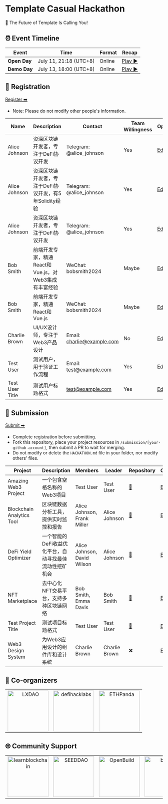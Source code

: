 # Template Casual Hackathon

<!-- [English](/docs/README_EN-US.md) | [简体中文](/docs/README_ZH-CN.md) -->

🧬 The Future of Template Is Calling You!


## ⏰ Event Timeline

| Event           | Time                  | Format    | Recap                |
| --------------- | --------------------- | --------- | ------------------------------ |
| **Open Day**  | July 11, 21:18 (UTC+8) | Online | [Play ▶️](https://example.com/) |
| **Demo Day** | July 13, 18:00 (UTC+8) | Online |   [Play ▶️](https://example.com/)  |


## 📝 Registration

<!-- Registration link start -->
[Register ➡️](https://github.com/CasualHackathon/Template/issues/new?title=Registration%20-%20New%20User&body=%23%23%20Registration%20Form%0A%0A**Name%3A**%20(Please%20enter%20your%20full%20name)%0A%0A---%0A%0A**Description%3A**%20(Brief%20personal%20introduction%20including%20skills%20and%20experience)%0A%0A---%0A%0A**Contact%3A**%20(Format%3A%20Contact%20Method%3A%20Contact%20Account%2C%20e.g.%2C%20Telegram%3A%20%40username%2C%20WeChat%3A%20username%2C%20Email%3A%20email%40example.com)%0A%0A---%0A%0A**Wallet%20Address%3A**%20(Your%20wallet%20address%20or%20ENS%20domain%20on%20Ethereum%20mainnet)%0A%0A---%0A%0A**Team%20Willingness%3A**%20(Choose%20one%3A%20Yes%20%7C%20No%20%7C%20Maybe)%0A%0A---)
<!-- Registration link end -->

- Note: Please do not modify other people's information.

<!-- Registration start -->
| Name | Description | Contact | Team Willingness | Operate |
| ---- | ----------- | ------- | ---------------- | ------- |
| Alice Johnson | 资深区块链开发者，专注于DeFi协议开发 | Telegram: @alice_johnson | Yes | [Edit](https://github.com/CasualHackathon/Template/issues/new?title=Registration%20-%20Alice%20Johnson&body=%23%23%20Registration%20Form%0A%0A**Name%3A**%0A%0AAlice%20Johnson%0A%0A**Description%3A**%0A%0A%E8%B5%84%E6%B7%B1%E5%8C%BA%E5%9D%97%E9%93%BE%E5%BC%80%E5%8F%91%E8%80%85%EF%BC%8C%E4%B8%93%E6%B3%A8%E4%BA%8EDeFi%E5%8D%8F%E8%AE%AE%E5%BC%80%E5%8F%91%0A%0A**Contact%3A**%0A%0ATelegram%3A%20%40alice_johnson%0A%0A**Wallet%20Address%3A**%0A%0A0x742d35Cc6634C0532925a3b8D4C9db96C4b4d8b6%0A%0A**Team%20Willingness%3A**%0A%0AYes) |
| Alice Johnson | 资深区块链开发者，专注于DeFi协议开发，有5年Solidity经验 | Telegram: @alice_johnson | Yes | [Edit](https://github.com/CasualHackathon/Template/issues/new?title=Registration%20-%20Alice%20Johnson&body=%23%23%20Registration%20Form%0A%0A**Name%3A**%0A%0AAlice%20Johnson%0A%0A**Description%3A**%0A%0A%E8%B5%84%E6%B7%B1%E5%8C%BA%E5%9D%97%E9%93%BE%E5%BC%80%E5%8F%91%E8%80%85%EF%BC%8C%E4%B8%93%E6%B3%A8%E4%BA%8EDeFi%E5%8D%8F%E8%AE%AE%E5%BC%80%E5%8F%91%EF%BC%8C%E6%9C%895%E5%B9%B4Solidity%E7%BB%8F%E9%AA%8C%0A%0A**Contact%3A**%0A%0ATelegram%3A%20%40alice_johnson%0A%0A**Wallet%20Address%3A**%0A%0A0x742d35Cc6634C0532925a3b8D4C9db96C4b4d8b6%0A%0A**Team%20Willingness%3A**%0A%0AYes) |
| Alice Johnson | 资深区块链开发者，专注于DeFi协议开发 | Telegram: @alice_johnson | Yes | [Edit](https://github.com/CasualHackathon/Template/issues/new?title=Registration%20-%20Alice%20Johnson&body=%23%23%20Registration%20Form%0A%0A**Name%3A**%0A%0AAlice%20Johnson%0A%0A**Description%3A**%0A%0A%E8%B5%84%E6%B7%B1%E5%8C%BA%E5%9D%97%E9%93%BE%E5%BC%80%E5%8F%91%E8%80%85%EF%BC%8C%E4%B8%93%E6%B3%A8%E4%BA%8EDeFi%E5%8D%8F%E8%AE%AE%E5%BC%80%E5%8F%91%0A%0A**Contact%3A**%0A%0ATelegram%3A%20%40alice_johnson%0A%0A**Wallet%20Address%3A**%0A%0A0x742d35Cc6634C0532925a3b8D4C9db96C4b4d8b6%0A%0A**Team%20Willingness%3A**%0A%0AYes) |
| Bob Smith | 前端开发专家，精通React和Vue.js，对Web3集成有丰富经验 | WeChat: bobsmith2024 | Maybe | [Edit](https://github.com/CasualHackathon/Template/issues/new?title=Registration%20-%20Bob%20Smith&body=%23%23%20Registration%20Form%0A%0A**Name%3A**%0A%0ABob%20Smith%0A%0A**Description%3A**%0A%0A%E5%89%8D%E7%AB%AF%E5%BC%80%E5%8F%91%E4%B8%93%E5%AE%B6%EF%BC%8C%E7%B2%BE%E9%80%9AReact%E5%92%8CVue.js%EF%BC%8C%E5%AF%B9Web3%E9%9B%86%E6%88%90%E6%9C%89%E4%B8%B0%E5%AF%8C%E7%BB%8F%E9%AA%8C%0A%0A**Contact%3A**%0A%0AWeChat%3A%20bobsmith2024%0A%0A**Wallet%20Address%3A**%0A%0A0x8ba1f109551bD432803012645Hac136c4c8c8c8c%0A%0A**Team%20Willingness%3A**%0A%0AMaybe) |
| Bob Smith | 前端开发专家，精通React和Vue.js | WeChat: bobsmith2024 | Maybe | [Edit](https://github.com/CasualHackathon/Template/issues/new?title=Registration%20-%20Bob%20Smith&body=%23%23%20Registration%20Form%0A%0A**Name%3A**%0A%0ABob%20Smith%0A%0A**Description%3A**%0A%0A%E5%89%8D%E7%AB%AF%E5%BC%80%E5%8F%91%E4%B8%93%E5%AE%B6%EF%BC%8C%E7%B2%BE%E9%80%9AReact%E5%92%8CVue.js%0A%0A**Contact%3A**%0A%0AWeChat%3A%20bobsmith2024%0A%0A**Wallet%20Address%3A**%0A%0A0x8ba1f109551bD432803012645Hac136c4c8c8c8c%0A%0A**Team%20Willingness%3A**%0A%0AMaybe) |
| Charlie Brown | UI/UX设计师，专注于Web3产品设计 | Email: charlie@example.com | No | [Edit](https://github.com/CasualHackathon/Template/issues/new?title=Registration%20-%20Charlie%20Brown&body=%23%23%20Registration%20Form%0A%0A**Name%3A**%0A%0ACharlie%20Brown%0A%0A**Description%3A**%0A%0AUI%2FUX%E8%AE%BE%E8%AE%A1%E5%B8%88%EF%BC%8C%E4%B8%93%E6%B3%A8%E4%BA%8EWeb3%E4%BA%A7%E5%93%81%E8%AE%BE%E8%AE%A1%0A%0A**Contact%3A**%0A%0AEmail%3A%20charlie%40example.com%0A%0A**Wallet%20Address%3A**%0A%0A0x1234567890abcdef1234567890abcdef12345678%0A%0A**Team%20Willingness%3A**%0A%0ANo) |
| Test User | 测试用户，用于验证工作流程 | Email: test@example.com | Yes | [Edit](https://github.com/CasualHackathon/Template/issues/new?title=Registration%20-%20Test%20User&body=%23%23%20Registration%20Form%0A%0A**Name%3A**%0A%0ATest%20User%0A%0A**Description%3A**%0A%0A%E6%B5%8B%E8%AF%95%E7%94%A8%E6%88%B7%EF%BC%8C%E7%94%A8%E4%BA%8E%E9%AA%8C%E8%AF%81%E5%B7%A5%E4%BD%9C%E6%B5%81%E7%A8%8B%0A%0A**Contact%3A**%0A%0AEmail%3A%20test%40example.com%0A%0A**Wallet%20Address%3A**%0A%0A0x1234567890abcdef1234567890abcdef12345678%0A%0A**Team%20Willingness%3A**%0A%0AYes) |
| Test User Title | 测试用户标题格式 | test@example.com | Yes | [Edit](https://github.com/CasualHackathon/Template/issues/new?title=Registration%20-%20Test%20User%20Title&body=%23%23%20Registration%20Form%0A%0A**Name%3A**%0A%0ATest%20User%20Title%0A%0A**Description%3A**%0A%0A%E6%B5%8B%E8%AF%95%E7%94%A8%E6%88%B7%E6%A0%87%E9%A2%98%E6%A0%BC%E5%BC%8F%0A%0A**Contact%3A**%0A%0Atest%40example.com%0A%0A**Wallet%20Address%3A**%0A%0A0x1234567890abcdef1234567890abcdef12345678%0A%0A**Team%20Willingness%3A**%0A%0AYes) |

<!-- Registration end -->


## 🎯 Submission

<!-- Submission link start -->

[Submit ➡️](https://github.com/CasualHackathon/Template/issues/new?title=Submission%20-%20New%20Project&body=%23%23%20Project%20Submission%20Form%0A%0A**Project%20Name%3A**%20(Enter%20your%20project%20name)%0A%0A---%0A%0A**Project%20Description%3A**%20(Brief%20description%20about%20your%20project%20in%20one%20sentence)%0A%0A---%0A%0A**Project%20Members%3A**%20(List%20all%20team%20members%2C%20comma-separated)%0A%0A---%0A%0A**Project%20Leader%3A**%20(Project%20leader%20name)%0A%0A---%0A%0A**Repository%20URL%3A**%20(Open%20source%20repository%20URL%20-%20project%20must%20be%20open%20source)%0A%0A---)

<!-- Submission link end -->

- Complete registration before submitting.
- Fork this repository, place your project resources in `/submission/[your-github-account]`, then submit a PR to wait for merging.
- Do not modify or delete the `HACKATHON.md` file in your folder, nor modify others' files.

<!-- Submission start -->
| Project | Description | Members | Leader | Repository | Operate |
| ----------- | ----------------- | -------------- | ------- | ---------- | -------- |
| Amazing Web3 Project | 一个包含空格名称的Web3项目 | Test User | Test User | [🔗](https://github.com/test/amazing-web3-project) | [Edit](https://github.com/CasualHackathon/Template/issues/new?title=Submission%20-%20Amazing%20Web3%20Project&body=%23%23%20Project%20Submission%20Form%0A%0A**Project%20Name%3A**%0A%0AAmazing%20Web3%20Project%0A%0A**Project%20Description%3A**%0A%0A%E4%B8%80%E4%B8%AA%E5%8C%85%E5%90%AB%E7%A9%BA%E6%A0%BC%E5%90%8D%E7%A7%B0%E7%9A%84Web3%E9%A1%B9%E7%9B%AE%0A%0A**Project%20Members%3A**%0A%0ATest%20User%0A%0A**Project%20Leader%3A**%0A%0ATest%20User%0A%0A**Repository%20URL%3A**%0A%0Ahttps%3A%2F%2Fgithub.com%2Ftest%2Famazing-web3-project) |
| Blockchain Analytics Tool | 区块链数据分析工具，提供实时监控和报告 | Alice Johnson, Frank Miller | Alice Johnson | [🔗](https://github.com/alice-johnson/blockchain-analytics) | [Edit](https://github.com/CasualHackathon/Template/issues/new?title=Submission%20-%20Blockchain%20Analytics%20Tool&body=%23%23%20Project%20Submission%20Form%0A%0A**Project%20Name%3A**%0A%0ABlockchain%20Analytics%20Tool%0A%0A**Project%20Description%3A**%0A%0A%E5%8C%BA%E5%9D%97%E9%93%BE%E6%95%B0%E6%8D%AE%E5%88%86%E6%9E%90%E5%B7%A5%E5%85%B7%EF%BC%8C%E6%8F%90%E4%BE%9B%E5%AE%9E%E6%97%B6%E7%9B%91%E6%8E%A7%E5%92%8C%E6%8A%A5%E5%91%8A%0A%0A**Project%20Members%3A**%0A%0AAlice%20Johnson%2C%20Frank%20Miller%0A%0A**Project%20Leader%3A**%0A%0AAlice%20Johnson%0A%0A**Repository%20URL%3A**%0A%0Ahttps%3A%2F%2Fgithub.com%2Falice-johnson%2Fblockchain-analytics) |
| DeFi Yield Optimizer | 一个智能的DeFi收益优化平台，自动寻找最佳流动性挖矿机会 | Alice Johnson, David Wilson | Alice Johnson | [🔗](https://github.com/alice-johnson/defi-yield-optimizer) | [Edit](https://github.com/CasualHackathon/Template/issues/new?title=Submission%20-%20DeFi%20Yield%20Optimizer&body=%23%23%20Project%20Submission%20Form%0A%0A**Project%20Name%3A**%0A%0ADeFi%20Yield%20Optimizer%0A%0A**Project%20Description%3A**%0A%0A%E4%B8%80%E4%B8%AA%E6%99%BA%E8%83%BD%E7%9A%84DeFi%E6%94%B6%E7%9B%8A%E4%BC%98%E5%8C%96%E5%B9%B3%E5%8F%B0%EF%BC%8C%E8%87%AA%E5%8A%A8%E5%AF%BB%E6%89%BE%E6%9C%80%E4%BD%B3%E6%B5%81%E5%8A%A8%E6%80%A7%E6%8C%96%E7%9F%BF%E6%9C%BA%E4%BC%9A%0A%0A**Project%20Members%3A**%0A%0AAlice%20Johnson%2C%20David%20Wilson%0A%0A**Project%20Leader%3A**%0A%0AAlice%20Johnson%0A%0A**Repository%20URL%3A**%0A%0Ahttps%3A%2F%2Fgithub.com%2Falice-johnson%2Fdefi-yield-optimizer) |
| NFT Marketplace | 去中心化NFT交易平台，支持多种区块链网络 | Bob Smith, Emma Davis | Bob Smith | [🔗](https://github.com/bob-smith/nft-marketplace) | [Edit](https://github.com/CasualHackathon/Template/issues/new?title=Submission%20-%20NFT%20Marketplace&body=%23%23%20Project%20Submission%20Form%0A%0A**Project%20Name%3A**%0A%0ANFT%20Marketplace%0A%0A**Project%20Description%3A**%0A%0A%E5%8E%BB%E4%B8%AD%E5%BF%83%E5%8C%96NFT%E4%BA%A4%E6%98%93%E5%B9%B3%E5%8F%B0%EF%BC%8C%E6%94%AF%E6%8C%81%E5%A4%9A%E7%A7%8D%E5%8C%BA%E5%9D%97%E9%93%BE%E7%BD%91%E7%BB%9C%0A%0A**Project%20Members%3A**%0A%0ABob%20Smith%2C%20Emma%20Davis%0A%0A**Project%20Leader%3A**%0A%0ABob%20Smith%0A%0A**Repository%20URL%3A**%0A%0Ahttps%3A%2F%2Fgithub.com%2Fbob-smith%2Fnft-marketplace) |
| Test Project Title | 测试项目标题格式 | Test User | Test User | [🔗](https://github.com/test/test-project) | [Edit](https://github.com/CasualHackathon/Template/issues/new?title=Submission%20-%20Test%20Project%20Title&body=%23%23%20Project%20Submission%20Form%0A%0A**Project%20Name%3A**%0A%0ATest%20Project%20Title%0A%0A**Project%20Description%3A**%0A%0A%E6%B5%8B%E8%AF%95%E9%A1%B9%E7%9B%AE%E6%A0%87%E9%A2%98%E6%A0%BC%E5%BC%8F%0A%0A**Project%20Members%3A**%0A%0ATest%20User%0A%0A**Project%20Leader%3A**%0A%0ATest%20User%0A%0A**Repository%20URL%3A**%0A%0Ahttps%3A%2F%2Fgithub.com%2Ftest%2Ftest-project) |
| Web3 Design System | 为Web3应用设计的组件库和设计系统 | Charlie Brown | Charlie Brown | ❌ | [Edit](https://github.com/CasualHackathon/Template/issues/new?title=Submission%20-%20Web3%20Design%20System&body=%23%23%20Project%20Submission%20Form%0A%0A**Project%20Name%3A**%0A%0AWeb3%20Design%20System%0A%0A**Project%20Description%3A**%0A%0A%E4%B8%BAWeb3%E5%BA%94%E7%94%A8%E8%AE%BE%E8%AE%A1%E7%9A%84%E7%BB%84%E4%BB%B6%E5%BA%93%E5%92%8C%E8%AE%BE%E8%AE%A1%E7%B3%BB%E7%BB%9F%0A%0A**Project%20Members%3A**%0A%0ACharlie%20Brown%0A%0A**Project%20Leader%3A**%0A%0ACharlie%20Brown%0A%0A**Repository%20URL%3A**%0A%0A) |

<!-- Submission end -->


## 🤝 Co-organizers


<table>
    <tr>
        <td  align="center" valign="middle">
            <a href="https://lxdao.io/" target="_blank">
                <img src="./materials/images/LXDAO.png" alt="LXDAO" width="130" />
            </a>
        </td>
         <td align="center" valign="middle">
            <a href="https://defihacklabs.io/" target="_blank">
                <img src="./materials/images/defihacklabs.png" alt="defihacklabs" width="130" />
            </a>
        </td>
        <td  align="center" valign="middle">
            <a href="https://ethpanda.org/" target="_blank">
                <img src="./materials/images/ETHPanda.png" alt="ETHPanda" width="130" />
            </a>
        </td>
    </tr>
</table>

## 🌐 Community Support

<table>
    <tr>
        <td align="center" valign="middle">
            <a href="https://learnblockchain.cn/" target="_blank">
                <img src="./materials/images/learnblockchain.png" alt="learnblockchain" width="130" />
            </a>
        </td>
        <td align="center" valign="middle">
            <a href="https://seedao.xyz/" target="_blank">
                <img src="./materials/images/SEEDDAO.png" alt="SEEDDAO" width="130" />
            </a>
        </td>
        <td align="center" valign="middle">
            <a href="https://openbuild.xyz/" target="_blank">
                <img src="./materials/images/OpenBuild.png" alt="OpenBuild" width="130" />
            </a>
        </td>
        <td align="center" valign="middle">
            <a href="https://x.com/BUPT3DAO" target="_blank">
                <img src="./materials/images/imagesbupt3.png" alt="bupt3" width="130" />
            </a>
        </td>
        <td align="center" valign="middle">
            <a href="https://x.com/THUBA_DAO/" target="_blank">
                <img src="./materials/images/thuba.png" alt="THUBA_DAO" width="130" />
            </a>
        </td>
    </tr>
</table>